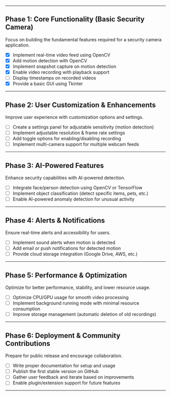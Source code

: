 
---
## Phase 1: Core Functionality (Basic Security Camera)  
Focus on building the fundamental features required for a security camera application.  

- [x] Implement real-time video feed using OpenCV  
- [x] Add motion detection with OpenCV  
- [x] Implement snapshot capture on motion detection  
- [x] Enable video recording with playback support  
- [ ] Display timestamps on recorded videos  
- [x] Provide a basic GUI using Tkinter  

---

## Phase 2: User Customization & Enhancements  
Improve user experience with customization options and settings.  

- [ ] Create a settings panel for adjustable sensitivity (motion detection)  
- [ ] Implement adjustable resolution & frame rate settings  
- [ ] Add toggle options for enabling/disabling recording  
- [ ] Implement multi-camera support for multiple webcam feeds  

---

## Phase 3: AI-Powered Features  
Enhance security capabilities with AI-powered detection.  

- [ ] Integrate face/person detection using OpenCV or TensorFlow  
- [ ] Implement object classification (detect specific items, pets, etc.)  
- [ ] Enable AI-powered anomaly detection for unusual activity  

---

##  Phase 4: Alerts & Notifications  
Ensure real-time alerts and accessibility for users.  

- [ ] Implement sound alerts when motion is detected  
- [ ] Add email or push notifications for detected motion  
- [ ] Provide cloud storage integration (Google Drive, AWS, etc.)  

---

##  Phase 5: Performance & Optimization  
Optimize for better performance, stability, and lower resource usage.  

- [ ] Optimize CPU/GPU usage for smooth video processing  
- [ ] Implement background running mode with minimal resource consumption  
- [ ] Improve storage management (automatic deletion of old recordings)  

---

##  Phase 6: Deployment & Community Contributions  
Prepare for public release and encourage collaboration.  

- [ ] Write proper documentation for setup and usage  
- [ ] Publish the first stable version on GitHub  
- [ ] Gather user feedback and iterate based on improvements  
- [ ] Enable plugin/extension support for future features  

---